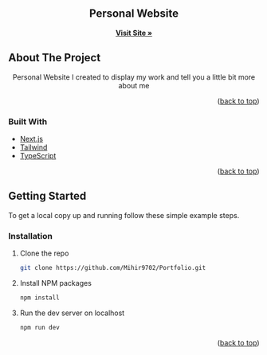 <div id="top"></div>
<!-- PROJECT LOGO -->
<br />
<h2 align="center">Personal Website</h2>

  <p align="center">
    <a href="https://www.mihirpatel.co"><strong>Visit Site »</strong></a>
  </p>
</div>

## About The Project

<p align="center">Personal Website I created to display my work and tell you a little bit more about me</p>

<p align="right">(<a href="#top">back to top</a>)</p>

### Built With

- [Next.js](https://nextjs.org/)
- [Tailwind](https://tailwindcss.com/)
- [TypeScript](https://www.typescriptlang.org/)

<p align="right">(<a href="#top">back to top</a>)</p>

<!-- GETTING STARTED -->

## Getting Started

To get a local copy up and running follow these simple example steps.

### Installation

1. Clone the repo
   ```sh
   git clone https://github.com/Mihir9702/Portfolio.git
   ```
2. Install NPM packages
   ```sh
   npm install
   ```
3. Run the dev server on localhost
   ```sh
   npm run dev
   ```

<p align="right">(<a href="#top">back to top</a>)</p>
